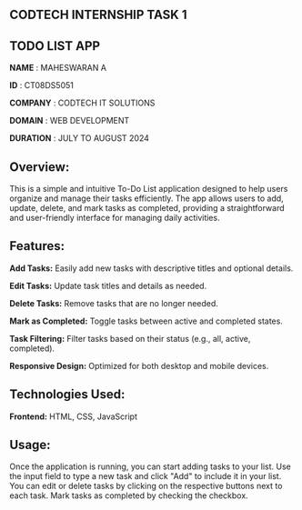 ## CODTECH INTERNSHIP TASK 1
## TODO LIST APP

**NAME**    :    MAHESWARAN A

**ID**  :  CT08DS5051

**COMPANY**  :  CODTECH IT SOLUTIONS

**DOMAIN**  :  WEB DEVELOPMENT

**DURATION**  :  JULY TO AUGUST  2024

## Overview:

This is a simple and intuitive To-Do List application designed to help users organize and manage their tasks efficiently. The app allows users to add, update, delete, and mark tasks as completed, providing a straightforward and user-friendly interface for managing daily activities.

## Features:

**Add Tasks:** Easily add new tasks with descriptive titles and optional details.

**Edit Tasks:** Update task titles and details as needed.

**Delete Tasks:** Remove tasks that are no longer needed.

**Mark as Completed:** Toggle tasks between active and completed states.

**Task Filtering:** Filter tasks based on their status (e.g., all, active, completed).

**Responsive Design:** Optimized for both desktop and mobile devices.

## Technologies Used:

**Frontend:** HTML, CSS, JavaScript

## Usage:

Once the application is running, you can start adding tasks to your list. Use the input field to type a new task and click "Add" to include it in your list. You can edit or delete tasks by clicking on the respective buttons next to each task. Mark tasks as completed by checking the checkbox.
